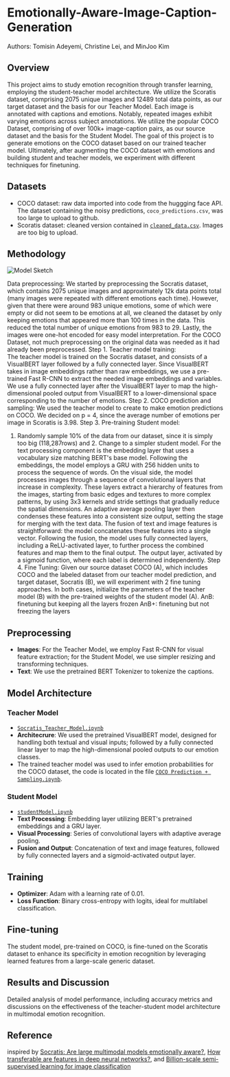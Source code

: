 # Emotionally-Aware-Image-Caption-Generation
Authors: Tomisin Adeyemi, Christine Lei, and MinJoo Kim

## Overview
This project aims to study emotion recognition through transfer learning, employing the student-teacher model architecture. We utilize the Scoratis dataset, comprising 2075 unique images and 12489 total data points, as our target dataset and the basis for our Teacher Model. Each image is annotated with captions and emotions. Notably, repeated images exhibit varying emotions across subject annotations. We utilize the popular COCO Dataset, comprising of over 100k+ image-caption pairs, as our source dataset and the basis for the Student Model. The goal of this project is to generate emotions on the COCO dataset based on our trained teacher model. Ultimately, after augmenting the COCO dataset with emotions and building student and teacher models, we experiment with different techniques for finetuning.

## Datasets
- COCO dataset: raw data imported into code from the huggging face API. The dataset containing the noisy predictions, `coco_predictions.csv`, was too large to upload to github.
- Scoratis dataset: cleaned version contained in [`cleaned_data.csv`](https://github.com/Christine-Lei/Emotionally-Aware-Image-Caption-Generation/blob/main/cleaned_data.csv). Images are too big to upload.

## Methodology
![Model Sketch](https://github.com/Christine-Lei/Emotionally-Aware-Image-Caption-Generation/assets/98556351/3cf2db35-6b0a-49b4-b089-e596a0a8239e)

Data preprocessing: We started by preprocessing the Socratis dataset, which contains 2075 unique images and approximately 12k data points total (many images were repeated with different emotions each time). However, given that there were around 983 unique emotions, some of which were empty or did not seem to be emotions at all, we cleaned the dataset by only keeping emotions that appeared more than 100 times in the data. This reduced the total number of unique emotions from 983 to 29. Lastly, the images were one-hot encoded for easy model interpretation. For the COCO Dataset, not much preprocessing on the original data was needed as it had already been preprocessed.
Step 1. Teacher model training:  
The teacher model is trained on the Socratis dataset, and consists of a VisualBERT layer followed by a fully connected layer. Since VisualBERT takes in image embeddings rather than raw embeddings, we use a pre-trained Fast R-CNN to extract the needed image embeddings and variables. We use a fully connected layer after the VisualBERT layer to map the high-dimensional pooled output from VisualBERT to a lower-dimensional space corresponding to the number of emotions. 
Step 2. COCO prediction and sampling:
We used the teacher model to create to make emotion predictions on COCO. We decided on p = 4, since the average number of emotions per image in Scoratis is 3.98. 
Step 3. Pre-training Student model: 
1. Randomly sample 10% of the data from our dataset, since it is simply too big (118,287rows) and 2. Change to a simpler student model. For the text processing component is the embedding layer that uses a vocabulary size matching BERT's base model. Following the embeddings, the model employs a GRU with 256 hidden units to process the sequence of words. On the visual side, the model processes images through a sequence of convolutional layers that increase in complexity. These layers extract a hierarchy of features from the images, starting from basic edges and textures to more complex patterns, by using 3x3 kernels and stride settings that gradually reduce the spatial dimensions. An adaptive average pooling layer then condenses these features into a consistent size output, setting the stage for merging with the text data. The fusion of text and image features is straightforward: the model concatenates these features into a single vector. Following the fusion, the model uses fully connected layers, including a ReLU-activated layer, to further process the combined features and map them to the final output. The output layer, activated by a sigmoid function, where each label is determined independently.
Step 4. Fine Tuning:
Given our source dataset COCO (A), which includes COCO and the labeled dataset from our teacher model prediction, and target dataset, Socratis (B), we will experiment with 2 fine tuning approaches. In both cases, initialize the parameters of the teacher model (B) with the pre-trained weights of the student model (A).
AnB: finetuning but keeping all the layers frozen
AnB+: finetuning but not freezing the layers
 
## Preprocessing
- **Images**: For the Teacher Model, we employ Fast R-CNN for visual feature extraction; for the Student Model, we use simpler resizing and transforming techniques.
- **Text**: We use the pretrained BERT Tokenizer to tokenize the captions.

## Model Architecture
### Teacher Model
- [`Socratis_Teacher_Model.ipynb`](https://github.com/Christine-Lei/Emotionally-Aware-Image-Caption-Generation/blob/main/Socratis_Teacher_Model.ipynb)
- **Architecrure**: We used the pretrained VisualBERT model, designed for handling both textual and visual inputs; followed by a fully connected linear layer to map the high-dimensional pooled outputs to our emotion classes.
-  The trained teacher model was used to infer emotion probabilities for the COCO dataset, the code is located in the file [`COCO Prediction + Sampling.ipynb`](https://github.com/Christine-Lei/Emotionally-Aware-Image-Caption-Generation/blob/main/COCO%20Prediction%20%2B%20Sampling.ipynb).

### Student Model
- [`studentModel.ipynb`](https://github.com/Christine-Lei/Emotionally-Aware-Image-Caption-Generation/blob/main/studentModel.ipynb)
- **Text Processing**: Embedding layer utilizing BERT's pretrained embeddings and a GRU layer.
- **Visual Processing**: Series of convolutional layers with adaptive average pooling.
- **Fusion and Output**: Concatenation of text and image features, followed by fully connected layers and a sigmoid-activated output layer.

## Training
- **Optimizer**: Adam with a learning rate of 0.01.
- **Loss Function**: Binary cross-entropy with logits, ideal for multilabel classification.

## Fine-tuning
The student model, pre-trained on COCO, is fine-tuned on the Scoratis dataset to enhance its specificity in emotion recognition by leveraging learned features from a large-scale generic dataset.

## Results and Discussion
Detailed analysis of model performance, including accuracy metrics and discussions on the effectiveness of the teacher-student model architecture in multimodal emotion recognition.

## Reference 
inspired by [Socratis: Are large multimodal models emotionally aware?](https://arxiv.org/abs/2308.16741), [How transferable are features in deep neural
networks?](https://proceedings.neurips.cc/paper_files/paper/2014/file/375c71349b295fbe2dcdca9206f20a06-Paper.pdf), and [Billion-scale semi-supervised learning for image classification](https://arxiv.org/abs/1905.00546)
